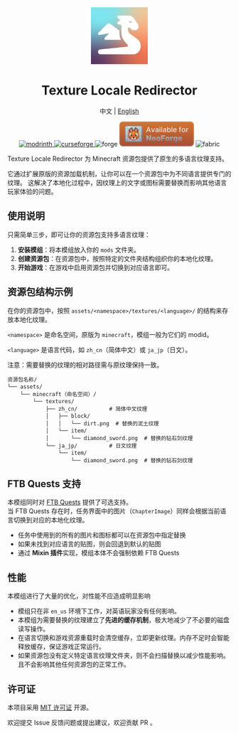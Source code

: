 <div align="center"> 
   <img height="128px" width="128px" alt="logo" src="./icon/icon.png"/> 
   <h1>Texture Locale Redirector</h1>

中文 | <a href="README.md">English</a>

<a href="https://modrinth.com/project/texture-locale-redirector">
<img alt="modrinth" height="56" src="https://cdn.jsdelivr.net/npm/@intergrav/devins-badges@3/assets/cozy/available/modrinth_vector.svg">
</a>
<a href="https://www.curseforge.com/minecraft/mc-mods/texture-locale-redirector">
<img alt="curseforge" height="56" src="https://cdn.jsdelivr.net/npm/@intergrav/devins-badges@3/assets/cozy/available/curseforge_vector.svg">
</a>

<img alt="forge" height="56" src="https://cdn.jsdelivr.net/npm/@intergrav/devins-badges@3/assets/cozy/supported/forge_vector.svg">
<img alt="neoforge" height="56" src="https://raw.githubusercontent.com/KessokuTeaTime/Badges-Extra/main/assets/cozy/supported/neoforge_vector.svg">
<img alt="fabric" height="56" src="https://cdn.jsdelivr.net/npm/@intergrav/devins-badges@3/assets/cozy/supported/fabric_vector.svg">
</div>

Texture Locale Redirector 为 Minecraft 资源包提供了原生的多语言纹理支持。

它通过扩展原版的资源加载机制，让你可以在一个资源包中为不同语言提供专门的纹理。
这解决了本地化过程中，因纹理上的文字或图标需要替换而影响其他语言玩家体验的问题。

## 使用说明

只需简单三步，即可让你的资源包支持多语言纹理：

1.  **安装模组**：将本模组放入你的 `mods` 文件夹。
2.  **创建资源包**：在资源包中，按照特定的文件夹结构组织你的本地化纹理。
3.  **开始游戏**：在游戏中启用资源包并切换到对应语言即可。

## 资源包结构示例

在你的资源包中，按照 `assets/<namespace>/textures/<language>/` 的结构来存放本地化纹理。

`<namespace>` 是命名空间，原版为 `minecraft`，模组一般为它们的 modid。

`<language>` 是语言代码，如 `zh_cn`（简体中文）或 `ja_jp`（日文）。

注意：需要替换的纹理的相对路径需与原纹理保持一致。

```
资源包名称/
└── assets/
    └── minecraft（命名空间）/
        └── textures/
            ├── zh_cn/          # 简体中文纹理
            │   ├── block/
            │   │   └── dirt.png  # 替换的泥土纹理
            │   └── item/
            │       └── diamond_sword.png  # 替换的钻石剑纹理
            └── ja_jp/          # 日文纹理
                └── item/
                    └── diamond_sword.png  # 替换的钻石剑纹理
```

## FTB Quests 支持

本模组同时对 [FTB Quests](https://github.com/FTBTeam/FTB-Quests) 提供了可选支持。  
当 FTB Quests 存在时，任务界面中的图片（`ChapterImage`）同样会根据当前语言切换到对应的本地化纹理。

* 任务中使用到的所有的图片和图标都可以在资源包中指定替换
* 如果未找到对应语言的贴图，则会回退到默认的贴图
* 通过 **Mixin 插件**实现，模组本体不会强制依赖 FTB Quests

## 性能

本模组进行了大量的优化，对性能不应造成明显影响

* 模组只在非 `en_us` 环境下工作，对英语玩家没有任何影响。
* 本模组为需要替换的纹理建立了**先进的缓存机制**，极大地减少了不必要的磁盘读写操作。
* 在语言切换和游戏资源重载时会清空缓存，立即更新纹理。内存不足时会智能释放缓存，保证游戏正常运行。
* 如果资源包没有定义特定语言纹理文件夹，则不会扫描替换以减少性能影响。且不会影响其他任何资源包的正常工作。

## 许可证

本项目采用 [MIT 许可证](LICENSE) 开源。

欢迎提交 Issue 反馈问题或提出建议，欢迎贡献 PR 。